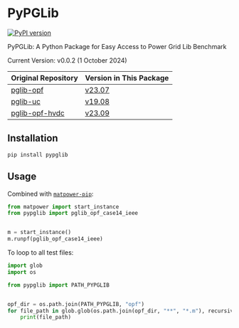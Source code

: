 # PyPGLib

[![PyPI version](https://badge.fury.io/py/pypglib.svg)](https://pypi.org/project/pypglib/)

PyPGLib: A Python Package for Easy Access to Power Grid Lib Benchmark

Current Version: v0.0.2 (1 October 2024)

| Original Repository                                                   | Version in This Package                                                           |
| --------------------------------------------------------------------- | --------------------------------------------------------------------------------- |
| [pglib-opf](https://github.com/power-grid-lib/pglib-opf)              | [v23.07](https://github.com/power-grid-lib/pglib-opf/releases/tag/v23.07)         |
| [pglib-uc](https://github.com/power-grid-lib/pglib-uc)                | [v19.08](https://github.com/power-grid-lib/pglib-uc/releases/tag/v19.08)          |
| [pglib-opf-hvdc](https://github.com/power-grid-lib/pglib-opf-hvdc)    | [v23.09](https://github.com/power-grid-lib/pglib-opf-hvdc/releases/tag/v23.09)    |

## Installation

```shell
pip install pypglib
```

## Usage

Combined with [`matpower-pip`](https://github.com/yasirroni/matpower-pip):

```python
from matpower import start_instance
from pypglib import pglib_opf_case14_ieee


m = start_instance()
m.runpf(pglib_opf_case14_ieee)
```

To loop to all test files:

```python
import glob
import os

from pypglib import PATH_PYPGLIB


opf_dir = os.path.join(PATH_PYPGLIB, "opf")
for file_path in glob.glob(os.path.join(opf_dir, "**", "*.m"), recursive=True):
    print(file_path)
```

<!-- Combined with [`PyOPF`](https://github.com/seonho-park/PyOPF):

```python
import opf
from pypglib import pglib_opf_case14_ieee

model = opf.build_model('acopf')
network = opf.parse_file(pglib_opf_case14_ieee)
model.instantiate(network)
result = model.solve(solver_option={'print_level' : 5, 'linear_solver': 'ma27'}, tee=True)
``` -->

